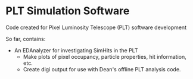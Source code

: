 PLT Simulation Software
=======

Code created for Pixel Luminosity Telescope (PLT) software development

So far, contains:

+ An EDAnalyzer for investigating SimHits in the PLT
    + Make plots of pixel occupancy, particle properties, hit information, etc.
    + Create digi output for use with Dean's offline PLT analysis code. 
